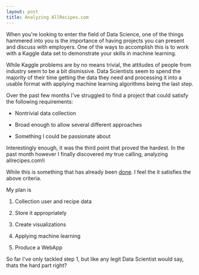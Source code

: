 ```yaml
---
layout: post
title: Analyzing AllRecipes.com
---
```


When you're looking to enter the field of Data Science, one of the things hammered into you is the importance of having projects you can present and discuss with employers.  One of the ways to accomplish this is to work with a Kaggle data set to demonstrate your skills in machine learning.

While Kaggle problems are by no means trivial, the attitudes of people from industry seem to be a bit dismissive.  Data Scientists seem to spend the majority of their time getting the data they need and processing it into a usable format with applying machine learning algorithms being the last step.

Over the past few months I've struggled to find a project that could satisfy the following requirements:

* Nontrivial data collection 

* Broad enough to allow several different approaches

* Something I could be passionate about

Interestingly enough, it was the third point that proved the hardest.  In the past month however I finally discovered my true calling, analyzing allrecipes.com!i

While this is something that has already been [done](http://www.princeton.edu/~jmcohen/recipe-recommendation.pdf).  I feel the it satisfies the above criteria.  

My plan is

1. Collection user and recipe data

2. Store it appropriately

3. Create visualizations

4. Applying machine learning

5. Produce a WebApp


So far I've only tackled step 1, but like any legit Data Scientist would say, thats the hard part right?

